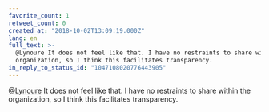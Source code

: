 ```yaml
---
favorite_count: 1
retweet_count: 0
created_at: "2018-10-02T13:09:19.000Z"
lang: en
full_text: >-
  @Lynoure It does not feel like that. I have no restraints to share within the
  organization, so I think this facilitates transparency.
in_reply_to_status_id: "1047108020776443905"
---
```


[@Lynoure](https://twitter.com/Lynoure) It does not feel like that. I have no
restraints to share within the organization, so I think this facilitates
transparency.
